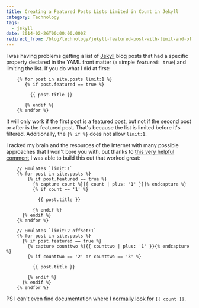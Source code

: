 ```yaml
---
title: Creating a Featured Posts Lists Limited in Count in Jekyll
category: Technology
tags:
  - jekyll
date: 2014-02-26T00:00:00.000Z
redirect_from: /blog/technology/jekyll-featured-post-with-limit-and-offset/
---
```

I was having problems getting a list of [Jekyll](http://jekyllrb.com) blog posts that had a specific property declared in the YAML front matter (a simple `featured: true`) and limiting the list. If you do what I did at first: 

```
	{% for post in site.posts limit:1 %}
	   {% if post.featured == true %}
	
	     {{ post.title }}
	
	   {% endif %}
	{% endfor %}
```

It will only work if the first post is a featured post, but not if the second post or after is the featured post. That's because the list is limited before it's filtered. Additionally, the `{% if %}` does not allow `limit:1`. 

I racked my brain and the resources of the Internet with many possible approaches that I won't bore you with, but thanks to [this very helpful comment](https://github.com/jekyll/jekyll/issues/975) I was able to build this out that worked great:

```
    // Emulates `limit:1`
    {% for post in site.posts %}
        {% if post.featured == true %}
          {% capture count %}{{ count | plus: '1' }}{% endcapture %}
          {% if count == '1' %}

            {{ post.title }} 

          {% endif %}
      {% endif %}
    {% endfor %}
              
    // Emulates `limit:2 offset:1`
    {% for post in site.posts %}
      {% if post.featured == true %}
        {% capture counttwo %}{{ counttwo | plus: '1' }}{% endcapture %}
        {% if counttwo == '2' or counttwo == '3' %}

          {{ post.title }}

        {% endif %}
      {% endif %}
    {% endfor %}
```

PS I can't even find documentation where I [normally look](https://github.com/shopify/liquid/wiki/liquid-for-designers) for `{{ count }}`.




